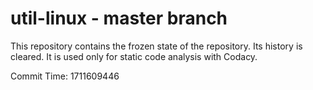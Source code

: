 # util-linux - master branch

This repository contains the frozen state of the repository.
Its history is cleared. It is used only for static code
analysis with Codacy.

Commit Time: 1711609446